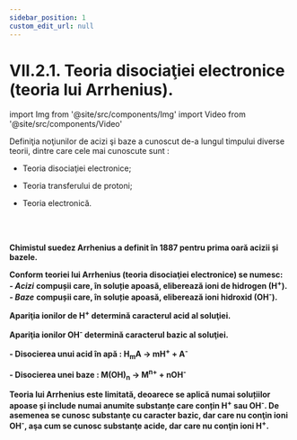 ```yaml
---
sidebar_position: 1
custom_edit_url: null
---
```


# VII.2.1. Teoria disociaţiei electronice (teoria lui Arrhenius).


import Img from '@site/src/components/Img'
import Video from '@site/src/components/Video'


<div class="alert alert--primary" role="alert">

Definiţia noţiunilor de acizi şi baze a cunoscut de-a lungul timpului diverse teorii, dintre care cele mai cunoscute sunt : 

- Teoria disociaţiei electronice;

- Teoria transferului de protoni;

- Teoria electronică.



</div>


<br></br>




<div class="alert alert--primary" role="alert">

**Chimistul suedez Arrhenius a definit în 1887 pentru prima oară acizii și bazele.**


**Conform teoriei lui Arrhenius (teoria disociaţiei electronice) se numesc:**      
***- Acizi*** **compușii care, în soluție apoasă, eliberează ioni de hidrogen (H<sup>+</sup>).**        
***- Baze*** **compușii care, în soluție apoasă, eliberează ioni hidroxid (OH<sup>-</sup>).**



**Apariţia ionilor de H<sup>+</sup> determină caracterul acid al soluţiei.** 


**Apariţia ionilor OH<sup>-</sup> determină caracterul bazic al soluţiei.**


**- Disocierea unui acid în apă : H<sub>m</sub>A → mH<sup>+</sup> + A<sup>-</sup>**      

**- Disocierea unei baze : M(OH)<sub>n</sub> → M<sup>n+</sup> + nOH<sup>-</sup>**

**Teoria lui Arrhenius este limitată, deoarece se aplică numai soluțiilor apoase și include numai anumite substanțe care conțin H<sup>+</sup> sau OH<sup>-</sup>. De asemenea se cunosc substanţe cu caracter bazic, dar care nu conţin ioni OH<sup>-</sup>, aşa cum se cunosc substanţe acide, dar care nu conţin ioni H<sup>+</sup>.** 


</div>

